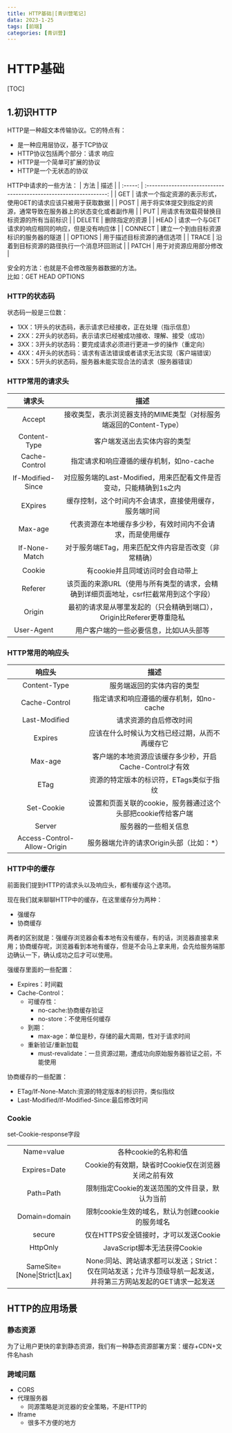 ```yaml
---
title: HTTP基础|[青训营笔记]
data: 2023-1-25
tags: [前端]
categories: [青训营]
---
```


# HTTP基础

[TOC]

## 1.初识HTTP

HTTP是一种超文本传输协议。它的特点有：

- 是一种应用层协议，基于TCP协议
- HTTP协议包括两个部分：请求  响应
- HTTP是一个简单可扩展的协议
- HTTP是一个无状态的协议

HTTP中请求的一些方法：
|  方法   |                                描述                                |
| :-----: | :----------------------------------------------------------------: |
|   GET   |   请求一个指定资源的表示形式，使用GET的请求应该只被用于获取数据    |
|  POST   | 用于将实体提交到指定的资源，通常导致在服务器上的状态变化或者副作用 |
|   PUT   |              用请求有效载荷替换目标资源的所有当前标识              |
| DELETE  |                           删除指定的资源                           |
|  HEAD   |         请求一个与GET请求的响应相同的响应，但是没有响应体          |
| CONNECT |               建立一个到由目标资源标识的服务器的隧道               |
| OPTIONS |                     用于描述目标资源的通信选项                     |
|  TRACE  |              沿着到目标资源的路径执行一个消息环回测试              |
|  PATCH  |                       用于对资源应用部分修改                       |

安全的方法：也就是不会修改服务器数据的方法。  
比如：GET  HEAD  OPTIONS 

### HTTP的状态码

状态码一般是三位数：

- 1XX：1开头的状态码，表示请求已经接收，正在处理（指示信息）
- 2XX：2开头的状态码，表示请求已经被成功接收、理解、接受（成功）
- 3XX：3开头的状态码：要完成请求必须进行更进一步的操作（重定向）
- 4XX：4开头的状态码：请求有语法错误或者请求无法实现（客户端错误）
- 5XX：5开头的状态码，服务器未能实现合法的请求（服务器错误）

### HTTP常用的请求头

|      请求头       |                                         描述                                          |
| :---------------: | :-----------------------------------------------------------------------------------: |
|      Accept       |          接收类型，表示浏览器支持的MIME类型（对标服务端返回的Content-Type）           |
|   Content-Type    |                             客户端发送出去实体内容的类型                              |
|   Cache-Control   |                       指定请求和响应遵循的缓存机制，如no-cache                        |
| If-Modified-Since |          对应服务端的Last-Modified，用来匹配看文件是否变动，只能精确到1s之内          |
|      EXpires      |                缓存控制，这个时间内不会请求，直接使用缓存，服务端时间                 |
|      Max-age      |              代表资源在本地缓存多少秒，有效时间内不会请求，而是使用缓存               |
|   If-None-Match   |                 对于服务端ETag，用来匹配文件内容是否改变（非常精确）                  |
|      Cookie       |                           有cookie并且同域访问时会自动带上                            |
|      Referer      | 该页面的来源URL（使用与所有类型的请求，会精确到详细页面地址，csrf拦截常用到这个字段） |
|      Origin       |         最初的请求是从哪里发起的（只会精确到端口），Origin比Referer更尊重隐私         |
|    User-Agent     |                        用户客户端的一些必要信息，比如UA头部等                         |

### HTTP常用的响应头

|           响应头            |                             描述                             |
| :-------------------------: | :----------------------------------------------------------: |
|        Content-Type         |                  服务端返回的实体内容的类型                  |
|        Cache-Control        |           指定请求和响应遵循的缓存机制，如no-cache           |
|        Last-Modified        |                    请求资源的自后修改时间                    |
|           Expires           |        应该在什么时候认为文档已经过期，从而不再缓存它        |
|           Max-age           |   客户端的本地资源应该缓存多少秒，开启Cache-Control才有效    |
|            ETag             |           资源的特定版本的标识符，ETags类似于指纹            |
|         Set-Cookie          | 设置和页面关联的cookie，服务器通过这个头部把cookie传给客户端 |
|           Server            |                     服务器的一些相关信息                     |
| Access-Control-Allow-Origin |           服务器端允许的请求Origin头部（比如：*）            |

### HTTP中的缓存

前面我们提到HTTP的请求头以及响应头，都有缓存这个选项。

现在我们就来聊聊HTTP中的缓存，在这里缓存分为两种：

- 强缓存
- 协商缓存

两者的区别就是：强缓存浏览器会看本地有没有缓存，有的话，浏览器直接拿来用；协商缓存呢，浏览器看到本地有缓存，但是不会马上拿来用，会先给服务端那边确认一下，确认成功之后才可以使用。

强缓存里面的一些配置：

- Expires：时间戳
- Cache-Control：
  - 可缓存性：
    - no-cache:协商缓存验证
    - no-store：不使用任何缓存
  - 到期：
    - max-age：单位是秒，存储的最大周期，性对于请求时间
  - 重新验证/重新加载
    - must-revalidate：一旦资源过期，遭成功向原始服务器验证之前，不能使用

协商缓存的一些配置：

- ETag/If-None-Match:资源的特定版本的标识符，类似指纹
- Last-Modified/If-Modified-Since:最后修改时间

### Cookie

set-Cookie-response字段

|                              |                                                                                                                  |
| :--------------------------: | :--------------------------------------------------------------------------------------------------------------: |
|          Name=value          |                                               各种cookie的名称和值                                               |
|         Expires=Date         |                                Cookie的有效期，缺省时Cookie仅在浏览器关闭之前有效                                |
|          Path=Path           |                                  限制指定Cookie的发送范围的文件目录，默认为当前                                  |
|        Domain=domain         |                                 限制cookie生效的域名，默认为创建cookie的服务域名                                 |
|            secure            |                                      仅在HTTPS安全链接时，才可以发送Cookie                                       |
|           HttpOnly           |                                           JavaScript脚本无法获得Cookie                                           |
| SameSite=[None\|Strict\|Lax] | None:同站、跨站请求都可以发送；Strict：仅在同站发送；允许与顶级导航一起发送，并将第三方网站发起的GET请求一起发送 |

## HTTP的应用场景

### 静态资源

为了让用户更快的拿到静态资源，我们有一种静态资源部署方案：缓存+CDN+文件名hash

### 跨域问题

- CORS
- 代理服务器
  - 同源策略是浏览器的安全策略，不是HTTP的
- Iframe
  - 很多不方便的地方